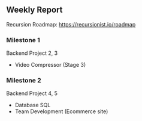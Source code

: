 ## Weekly Report

Recursion Roadmap: https://recursionist.io/roadmap

### Milestone 1

Backend Project 2, 3 
- Video Compressor (Stage 3)

### Milestone 2

Backend Project 4, 5
- Database SQL
- Team Development (Ecommerce site)

